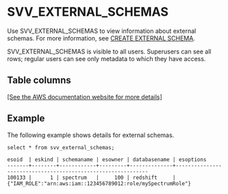 # SVV\_EXTERNAL\_SCHEMAS<a name="r_SVV_EXTERNAL_SCHEMAS"></a>

Use SVV\_EXTERNAL\_SCHEMAS to view information about external schemas\. For more information, see [CREATE EXTERNAL SCHEMA](r_CREATE_EXTERNAL_SCHEMA.md)\.

SVV\_EXTERNAL\_SCHEMAS is visible to all users\. Superusers can see all rows; regular users can see only metadata to which they have access\. 

## Table columns<a name="r_SVV_EXTERNAL_SCHEMAS-table-columns2"></a>

[\[See the AWS documentation website for more details\]](http://docs.aws.amazon.com/redshift/latest/dg/r_SVV_EXTERNAL_SCHEMAS.html)

## Example<a name="r_SVV_EXTERNAL_SCHEMAS-example"></a>

The following example shows details for external schemas\. 

```
select * from svv_external_schemas;

esoid  | eskind | schemaname | esowner | databasename | esoptions                                                   
-------+--------+------------+---------+--------------+-------------------------------------------------------------
100133 |      1 | spectrum   |     100 | redshift     | {"IAM_ROLE":"arn:aws:iam::123456789012:role/mySpectrumRole"}
```